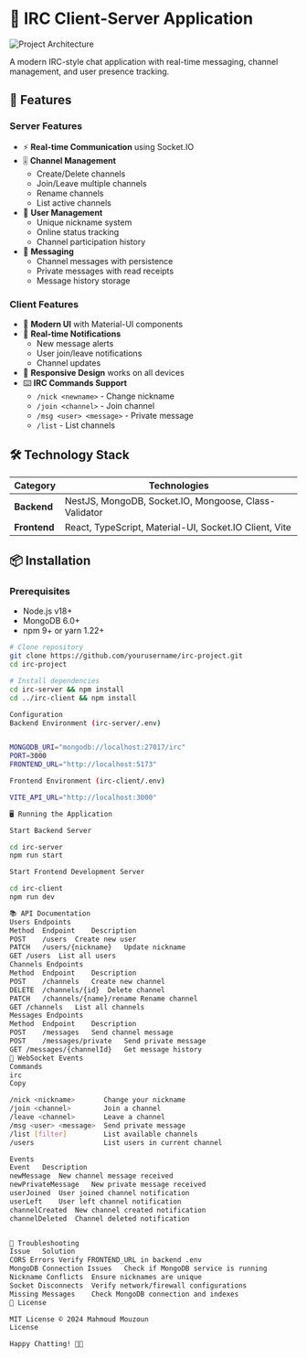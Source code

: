 # 💬 IRC Client-Server Application

![Project Architecture](docs/architecture.png)

A modern IRC-style chat application with real-time messaging, channel management, and user presence tracking.

## 🚀 Features

### **Server Features**
- ⚡ **Real-time Communication** using Socket.IO
- 🎚️ **Channel Management**
  - Create/Delete channels
  - Join/Leave multiple channels
  - Rename channels
  - List active channels
- 👥 **User Management**
  - Unique nickname system
  - Online status tracking
  - Channel participation history
- 💌 **Messaging**
  - Channel messages with persistence
  - Private messages with read receipts
  - Message history storage

### **Client Features**
- 🎨 **Modern UI** with Material-UI components
- 🔔 **Real-time Notifications**
  - New message alerts
  - User join/leave notifications
  - Channel updates
- 📱 **Responsive Design** works on all devices
- ⌨️ **IRC Commands Support**
  - `/nick <newname>` - Change nickname
  - `/join <channel>` - Join channel
  - `/msg <user> <message>` - Private message
  - `/list` - List channels

## 🛠️ Technology Stack

| Category       | Technologies                                                                 |
|----------------|------------------------------------------------------------------------------|
| **Backend**    | NestJS, MongoDB, Socket.IO, Mongoose, Class-Validator                        |
| **Frontend**   | React, TypeScript, Material-UI, Socket.IO Client, Vite                       |

## 📦 Installation

### Prerequisites
- Node.js v18+
- MongoDB 6.0+
- npm 9+ or yarn 1.22+

```bash
# Clone repository
git clone https://github.com/yourusername/irc-project.git
cd irc-project

# Install dependencies
cd irc-server && npm install
cd ../irc-client && npm install

Configuration
Backend Environment (irc-server/.env)


MONGODB_URI="mongodb://localhost:27017/irc"
PORT=3000
FRONTEND_URL="http://localhost:5173"

Frontend Environment (irc-client/.env)

VITE_API_URL="http://localhost:3000"

🖥️ Running the Application

Start Backend Server

cd irc-server
npm run start

Start Frontend Development Server

cd irc-client
npm run dev

📚 API Documentation
Users Endpoints
Method	Endpoint	Description
POST	/users	Create new user
PATCH	/users/{nickname}	Update nickname
GET	/users	List all users
Channels Endpoints
Method	Endpoint	Description
POST	/channels	Create new channel
DELETE	/channels/{id}	Delete channel
PATCH	/channels/{name}/rename	Rename channel
GET	/channels	List all channels
Messages Endpoints
Method	Endpoint	Description
POST	/messages	Send channel message
POST	/messages/private	Send private message
GET	/messages/{channelId}	Get message history
🔌 WebSocket Events
Commands
irc
Copy

/nick <nickname>       Change your nickname
/join <channel>        Join a channel
/leave <channel>       Leave a channel
/msg <user> <message>  Send private message
/list [filter]         List available channels
/users                 List users in current channel

Events
Event	Description
newMessage	New channel message received
newPrivateMessage	New private message received
userJoined	User joined channel notification
userLeft	User left channel notification
channelCreated	New channel created notification
channelDeleted	Channel deleted notification


🚨 Troubleshooting
Issue	Solution
CORS Errors	Verify FRONTEND_URL in backend .env
MongoDB Connection Issues	Check if MongoDB service is running
Nickname Conflicts	Ensure nicknames are unique
Socket Disconnects	Verify network/firewall configurations
Missing Messages	Check MongoDB connection and indexes
📜 License

MIT License © 2024 Mahmoud Mouzoun
License

Happy Chatting! 💬🚀
